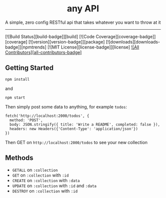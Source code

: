 <div align="center">
  <h1>any API</h1>
  <p>A simple, zero config RESTful api that takes whatever you want to throw at it</p>
</div>

---

<!-- prettier-ignore-start -->
[![Build Status][build-badge]][build]
[![Code Coverage][coverage-badge]][coverage]
[![version][version-badge]][package]
[![downloads][downloads-badge]][npmtrends]
[![MIT License][license-badge]][license]
[![All Contributors][all-contributors-badge]](#contributors-)
<!-- prettier-ignore-end -->

## Getting Started

```
npm install
```

and

```
npm start
```

Then simply post some data to anything, for example `todos`:

```
fetch('http://localhost:2000/todos', {
  method: 'POST',
  body: JSON.stringify({ title: 'Write a README', completed: false }),
  headers: new Headers({'Content-Type': 'application/json'})
})
```

Then GET on `http://localhost:2000/todos` to see your new collection

## Methods

- `GETALL` on `:collection`
- `GET` on `:collection` with `:id`
- `CREATE` on `:collection` with `:data`
- `UPDATE` on `:collection` with `:id` and `:data`
- `DESTROY` on `:collection` with `:id`
